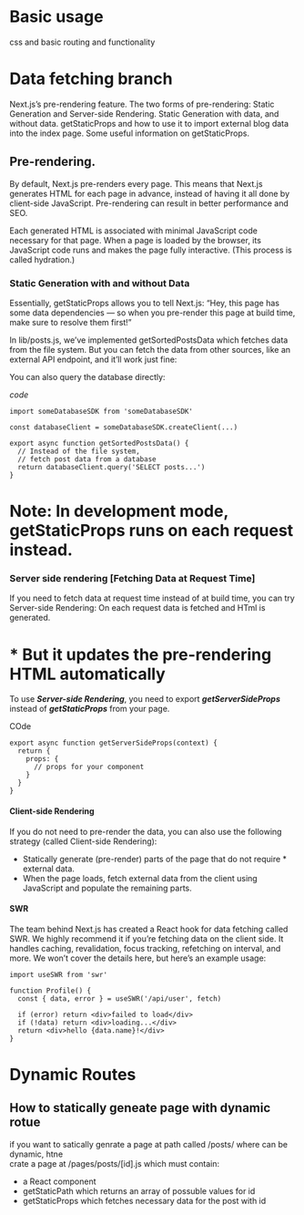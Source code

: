 # Basic usage
css and basic routing and functionality

# Data fetching  branch
Next.js’s pre-rendering feature.
The two forms of pre-rendering: Static Generation and Server-side Rendering.
Static Generation with data, and without data.
getStaticProps and how to use it to import external blog data into the index page.
Some useful information on getStaticProps.

## Pre-rendering.
By default, Next.js pre-renders every page. This means that Next.js generates HTML for each page in advance, instead of having it all done by client-side JavaScript. Pre-rendering can result in better performance and SEO.

Each generated HTML is associated with minimal JavaScript code necessary for that page. When a page is loaded by the browser, its JavaScript code runs and makes the page fully interactive. (This process is called hydration.)
 
### Static Generation with and without Data
Essentially, getStaticProps allows you to tell Next.js: “Hey, this page has some data dependencies — so when you pre-render this page at build time, make sure to resolve them first!”

In lib/posts.js, we’ve implemented getSortedPostsData which fetches data from the file system. But you can fetch the data from other sources, like an external API endpoint, and it’ll work just fine:

You can also query the database directly:

*code*

```
import someDatabaseSDK from 'someDatabaseSDK'

const databaseClient = someDatabaseSDK.createClient(...)

export async function getSortedPostsData() {
  // Instead of the file system,
  // fetch post data from a database
  return databaseClient.query('SELECT posts...')
}
```

# Note: In development mode, getStaticProps runs on each request instead.

### Server side rendering [Fetching Data at Request Time]
If you need to fetch data at request time instead of at build time, you can try Server-side Rendering: On each request data is fetched and HTml is generated. 

# * But it updates the pre-rendering HTML automatically 
To use ***Server-side Rendering***, you need to export ***getServerSideProps*** instead of ***getStaticProps*** from your page.

COde 
```
export async function getServerSideProps(context) {
  return {
    props: {
      // props for your component
    }
  }
}
```

#### Client-side Rendering
If you do not need to pre-render the data, you can also use the following strategy (called Client-side Rendering):

- Statically generate (pre-render) parts of the page that do not require * external data.
- When the page loads, fetch external data from the client using JavaScript and populate the remaining parts.

#### SWR
The team behind Next.js has created a React hook for data fetching called SWR. We highly recommend it if you’re fetching data on the client side. It handles caching, revalidation, focus tracking, refetching on interval, and more. We won’t cover the details here, but here’s an example usage:
```
import useSWR from 'swr'

function Profile() {
  const { data, error } = useSWR('/api/user', fetch)

  if (error) return <div>failed to load</div>
  if (!data) return <div>loading...</div>
  return <div>hello {data.name}!</div>
}
```
# Dynamic Routes
## How to statically geneate page with dynamic rotue
if you want to satically genrate a page at path called /posts/<id> where <id> can be dynamic, htne
<br>
crate a page at /pages/posts/[id].js which must contain:
- a React component 
- getStaticPath which returns an array of possuble values for id
- getStaticProps which fetches necessary data for the post with id